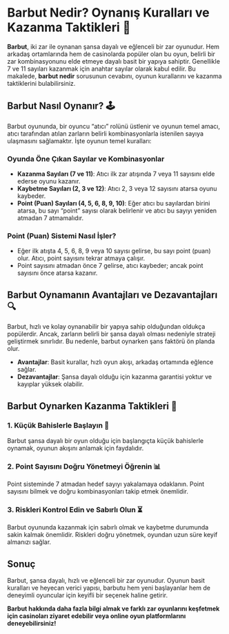 # Barbut Nedir? Oynanış Kuralları ve Kazanma Taktikleri 🎲

**Barbut**, iki zar ile oynanan şansa dayalı ve eğlenceli bir zar oyunudur. Hem arkadaş ortamlarında hem de casinolarda popüler olan bu oyun, belirli bir zar kombinasyonunu elde etmeye dayalı basit bir yapıya sahiptir. Genellikle 7 ve 11 sayıları kazanmak için anahtar sayılar olarak kabul edilir. Bu makalede, **barbut nedir** sorusunun cevabını, oyunun kurallarını ve kazanma taktiklerini bulabilirsiniz.

## Barbut Nasıl Oynanır? 🕹️

Barbut oyununda, bir oyuncu “atıcı” rolünü üstlenir ve oyunun temel amacı, atıcı tarafından atılan zarların belirli kombinasyonlarla istenilen sayıya ulaşmasını sağlamaktır. İşte oyunun temel kuralları:

### Oyunda Öne Çıkan Sayılar ve Kombinasyonlar

- **Kazanma Sayıları (7 ve 11)**: Atıcı ilk zar atışında 7 veya 11 sayısını elde ederse oyunu kazanır.
- **Kaybetme Sayıları (2, 3 ve 12)**: Atıcı 2, 3 veya 12 sayısını atarsa oyunu kaybeder.
- **Point (Puan) Sayıları (4, 5, 6, 8, 9, 10)**: Eğer atıcı bu sayılardan birini atarsa, bu sayı “point” sayısı olarak belirlenir ve atıcı bu sayıyı yeniden atmadan 7 atmamalıdır.

### Point (Puan) Sistemi Nasıl İşler?

- Eğer ilk atışta 4, 5, 6, 8, 9 veya 10 sayısı gelirse, bu sayı point (puan) olur. Atıcı, point sayısını tekrar atmaya çalışır.
- Point sayısını atmadan önce 7 gelirse, atıcı kaybeder; ancak point sayısını önce atarsa kazanır.

## Barbut Oynamanın Avantajları ve Dezavantajları 🔍

Barbut, hızlı ve kolay oynanabilir bir yapıya sahip olduğundan oldukça popülerdir. Ancak, zarların belirli bir şansa dayalı olması nedeniyle strateji geliştirmek sınırlıdır. Bu nedenle, barbut oynarken şans faktörü ön planda olur.

- **Avantajlar**: Basit kurallar, hızlı oyun akışı, arkadaş ortamında eğlence sağlar.
- **Dezavantajlar**: Şansa dayalı olduğu için kazanma garantisi yoktur ve kayıplar yüksek olabilir.

## Barbut Oynarken Kazanma Taktikleri 🎯

### 1. Küçük Bahislerle Başlayın 💸
Barbut şansa dayalı bir oyun olduğu için başlangıçta küçük bahislerle oynamak, oyunun akışını anlamak için faydalıdır.

### 2. Point Sayısını Doğru Yönetmeyi Öğrenin 📊
Point sisteminde 7 atmadan hedef sayıyı yakalamaya odaklanın. Point sayısını bilmek ve doğru kombinasyonları takip etmek önemlidir.

### 3. Riskleri Kontrol Edin ve Sabırlı Olun ⏳
Barbut oyununda kazanmak için sabırlı olmak ve kaybetme durumunda sakin kalmak önemlidir. Riskleri doğru yönetmek, oyundan uzun süre keyif almanızı sağlar.

## Sonuç

Barbut, şansa dayalı, hızlı ve eğlenceli bir zar oyunudur. Oyunun basit kuralları ve heyecan verici yapısı, barbutu hem yeni başlayanlar hem de deneyimli oyuncular için keyifli bir seçenek haline getirir.

**Barbut hakkında daha fazla bilgi almak ve farklı zar oyunlarını keşfetmek için casinoları ziyaret edebilir veya online oyun platformlarını deneyebilirsiniz!**

